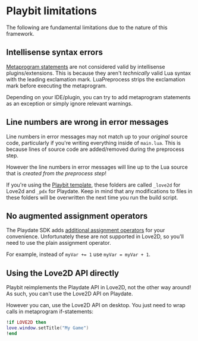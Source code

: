 # Playbit limitations
The following are fundamental limitations due to the nature of this framework.

## Intellisense syntax errors
[Metaprogram statements](https://github.com/GamesRightMeow/LuaPreprocess/blob/master/docs/getting-started.md#how-to-metaprogram) are not considered valid by intellisense plugins/extensions. This is because they aren't _technically_ valid Lua syntax with the leading exclamation mark. LuaPreprocess strips the exclamation mark before executing the metaprogram.

Depending on your IDE/plugin, you can try to add metaprogram statements as an exception or simply ignore relevant warnings.

## Line numbers are wrong in error messages
Line numbers in error messages may not match up to your _original_ source code, particularly if you're writing everything inside of `main.lua`. This is because lines of source code are added/removed during the preprocess step. 

However the line numbers in error messages will line up to the Lua source that is _created from the preprocess step_!

If you're using the [Playbit template](https://github.com/GamesRightMeow/playbit-template), these folders are called `_love2d` for Love2d and `_pdx` for Playdate. Keep in mind that any modifications to files in these folders will be overwritten the next time you run the build script.

## No augmented assignment operators
The Playdate SDK adds [additional assignment operators](https://sdk.play.date/Inside%20Playdate.html#additional-assignment-operators) for your convenience. Unfortunately these are not supported in Love2D, so you'll need to use the plain assignment operator.

For example, instead of `myVar += 1` use `myVar = myVar + 1`.

## Using the Love2D API directly
Playbit reimplements the Playdate API in Love2D, not the other way around! As such, you can't use the Love2D API on Playdate.

However you can, use the Love2D API on desktop. You just need to wrap calls in metaprogram if-statements:
```lua
!if LOVE2D then
love.window.setTitle("My Game")
!end
```